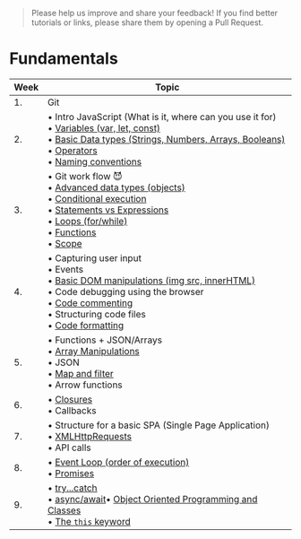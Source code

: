 >Please help us improve and share your feedback! If you find better tutorials or links, please share them by opening a Pull Request.

# Fundamentals

|Week|Topic|
|----|-----|
|1.|Git|
|2.|• Intro JavaScript (What is it, where can you use it for)<br>• [Variables (var, let, const)](fundamentals/variables.md)<br>• [Basic Data types (Strings, Numbers, Arrays, Booleans)](fundamentals/values.md)<br>• [Operators](fundamentals/operators.md)<br>• [Naming conventions](fundamentals/naming_conventions.md)|
|3.|• Git work flow :smiling_imp:<br>• [Advanced data types (objects)](fundamentals/objects.md) <br>• [Conditional execution](fundamentals/conditional_execution.md) <br>• [Statements vs Expressions](fundamentals/statements_expressions.md)<br> • [Loops (for/while)](fundamentals/loops.md)<br>• [Functions](fundamentals/functions.md) <br>• [Scope](fundamentals/scope.md)|
|4.|• Capturing user input <br>• Events<br>• [Basic DOM manipulations (img src, innerHTML)](fundamentals/DOM_manipulation.md)<br>• Code debugging using the browser <br>• [Code commenting](fundamentals/code_commenting.md)<br>• Structuring code files<br>• [Code formatting](fundamentals/code_formatting.md)|
|5.|• Functions + JSON/Arrays<br>• [Array Manipulations](fundamentals/array_manipulation.md)<br>• JSON<br>• [Map and filter](fundamentals/map_filter.md)<br>• Arrow functions |
|6.|• [Closures](fundamentals/scope_closures_this.md) <br>• Callbacks|
|7.|• Structure for a basic SPA (Single Page Application) <br>• [XMLHttpRequests](fundamentals/XMLHttpRequest.md) <br>• API calls|
|8.|• [Event Loop (order of execution)](fundamentals/event_loop.md)<br>• [Promises](fundamentals/promises.md)<br> |
|9.|• [try...catch](fundamentals/try_catch.md)<br>• [async/await](fundamentals/async_await.md)• [Object Oriented Programming and Classes](fundamentals/oop_classes.md)<br>• [The `this` keyword](fundamentals/this.md) |



